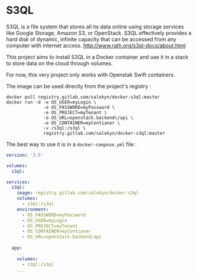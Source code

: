 # S3QL

S3QL is a file system that stores all its data online using storage services like Google Storage, Amazon S3, or OpenStack. S3QL effectively provides a hard disk of dynamic, infinite capacity that can be accessed from any computer with internet access.
http://www.rath.org/s3ql-docs/about.html

This project aims to install S3QL in a Docker container and use it in a stack to store data on the cloud through volumes.

For now, this very project only works with Openstak Swift containers.

The image can be used directly from the project's registry : 

```shell
docker pull registry.gitlab.com/salokyn/docker-s3ql:master
docker run -d -e OS_USER=myLogin \
              -e OS_PASSWORD=myPassword \
              -e OS_PROJECT=myTenant \
              -e OS_URL=openstack.backend\/api \
              -e OS_CONTAINER=myContianer \
              -v /s3ql:/s3ql \
              registry.gitlab.com/salokyn/docker-s3ql:master
```

The best way to use it is in a `docker-compose.yml` file :

```yaml
version: '3.5'

volumes:
  s3ql:

services:
  s3ql:
    image: registry.gitlab.com/salokyn/docker-s3ql
    volumes:
      - s3ql:/s3ql
    environment:
      - OS_PASSWORD=myPassword
      - OS_USER=myLogin
      - OS_PROJECT=myTenant
      - OS_CONTAINER=myContianer
      - OS_URL=openstack.backend/api
  
  app:
    ...
    volumes:
      - s3ql:/s3ql
    ...
```

